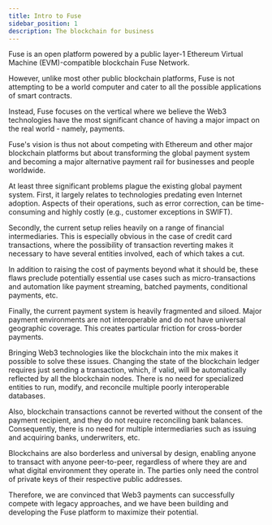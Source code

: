 ```yaml
---
title: Intro to Fuse
sidebar_position: 1
description: The blockchain for business
---
```


Fuse is an open platform powered by a public layer-1 Ethereum Virtual Machine (EVM)-compatible blockchain Fuse Network.

However, unlike most other public blockchain platforms, Fuse is not attempting to be a world computer and cater to all the possible applications of smart contracts.

Instead, Fuse focuses on the vertical where we believe the Web3 technologies have the most significant chance of having a major impact on the real world - namely, payments.

Fuse's vision is thus not about competing with Ethereum and other major blockchain platforms but about transforming the global payment system and becoming a major alternative payment rail for businesses and people worldwide.

At least three significant problems plague the existing global payment system. First, it largely relates to technologies predating even Internet adoption. Aspects of their operations, such as error correction, can be time-consuming and highly costly (e.g., customer exceptions in SWIFT).

Secondly, the current setup relies heavily on a range of financial intermediaries. This is especially obvious in the case of credit card transactions, where the possibility of transaction reverting makes it necessary to have several entities involved, each of which takes a cut.

In addition to raising the cost of payments beyond what it should be, these flaws preclude potentially essential use cases such as micro-transactions and automation like payment streaming, batched payments, conditional payments, etc.

Finally, the current payment system is heavily fragmented and siloed. Major payment environments are not interoperable and do not have universal geographic coverage. This creates particular friction for cross-border payments.

Bringing Web3 technologies like the blockchain into the mix makes it possible to solve these issues. Changing the state of the blockchain ledger requires just sending a transaction, which, if valid, will be automatically reflected by all the blockchain nodes. There is no need for specialized entities to run, modify, and reconcile multiple poorly interoperable databases.

Also, blockchain transactions cannot be reverted without the consent of the payment recipient, and they do not require reconciling bank balances. Consequently, there is no need for multiple intermediaries such as issuing and acquiring banks, underwriters, etc.

Blockchains are also borderless and universal by design, enabling anyone to transact with anyone peer-to-peer, regardless of where they are and what digital environment they operate in. The parties only need the control of private keys of their respective public addresses.

Therefore, we are convinced that Web3 payments can successfully compete with legacy approaches, and we have been building and developing the Fuse platform to maximize their potential.
